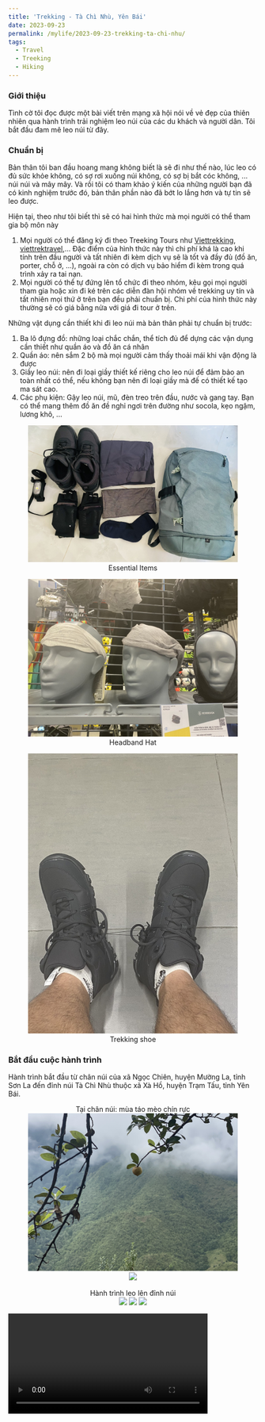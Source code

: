 ```yaml
---
title: 'Trekking - Tà Chì Nhù, Yên Bái'
date: 2023-09-23
permalink: /mylife/2023-09-23-trekking-ta-chi-nhu/
tags:
  - Travel
  - Treeking
  - Hiking
---
```


### Giới thiệu

Tình cờ tôi đọc được một bài viết trên mạng xã hội nói về vẻ đẹp của thiên nhiên qua hành trình trải nghiệm leo núi của các du khách và người dân. Tôi bắt đầu đam mê leo núi từ đây.

### Chuẩn bị

Bản thân tôi ban đầu hoang mang không biết là sẽ đi như thế nào, lúc leo có đủ sức khỏe không, có sợ rơi xuống núi không, có sợ bị bắt cóc không, ... núi núi và mây mây. Và rồi tôi có tham khảo ý kiến ​​của những người bạn đã có kinh nghiệm trước đó, bản thân phần nào đã bớt lo lắng hơn và tự tin sẽ leo được. 

Hiện tại, theo như tôi biết thì sẽ có hai hình thức mà mọi người có thể tham gia bộ môn này
1. Mọi người có thể đăng ký đi theo Treeking Tours như [Viettrekking](https://viettrekking.vn/), [viettrektravel](https://vietrektravel.com/),... Đặc điểm của hình thức này thì chi phí khá là cao khi tính trên đầu người và tất nhiên đi kèm dịch vụ sẽ là tốt và đầy đủ (đồ ăn, porter, chỗ ở, ...), ngoài ra còn có dịch vụ bảo hiểm đi kèm trong quá trình xảy ra tai nạn.
2. Mọi người có thể tự đứng lên tổ chức đi theo nhóm, kêu gọi mọi người tham gia hoặc xin đi ké trên các diễn đàn hội nhóm về trekking uy tín và tất nhiên mọi thứ ở trên bạn đều phải chuẩn bị. Chi phí của hình thức này thường sẽ có giá bằng nửa với giá đi tour ở trên.

Những vật dụng cần thiết khi đi leo núi mà bản thân phải tự chuẩn bị trước:

1. Ba lô đựng đồ: những loại chắc chắn, thể tích đủ để dựng các vận dụng cần thiết như quần áo và đồ ăn cá nhân  
2. Quần áo: nên sắm 2 bộ mà mọi người cảm thấy thoải mái khi vận động là được  
3. Giầy leo núi: nên đi loại giầy thiết kế riêng cho leo núi để đảm bảo an toàn nhất có thể, nếu không bạn nên đi loại giầy mà đế có thiết kế tạo ma sát cao.
4. Các phụ kiện: Gậy leo núi, mũ, đèn treo trên đầu, nước và gang tay. Bạn có thể mang thêm đồ ăn đề nghỉ ngơi trên đường như socola, kẹo ngậm, lương khô, ...


<head>
    <style type="text/css">
        figure{text-align: center;}
        figcaption{text-align: center;}
    </style>
</head>

<figure>
    <img src='/images/mylife/trekking-ta-chi-nhu/essential_items.jpg'>
    <figcaption align='center'>Essential Items</figcaption>
</figure>

<figure>
    <img src='/images/mylife/trekking-ta-chi-nhu/headband_hat.jpg'>
    <figcaption align='center'>Headband Hat</figcaption>
</figure>

<figure>
    <img src='/images/mylife/trekking-ta-chi-nhu/trekking_shoe.jpg'>
    <figcaption align='center'>Trekking shoe</figcaption>
</figure>


### Bắt đầu cuộc hành trình

Hành trình bắt đầu từ chân núi của xã Ngọc Chiên, huyện Mường La, tỉnh Sơn La đến đỉnh núi Tà Chì Nhù thuộc xã Xà Hồ, huyện Trạm Tấu, tỉnh Yên Bái.

<figure>
    <figcaption>Tại chân núi: mùa táo mèo chín rực</figcaption>
    <img src='/images/mylife/trekking-ta-chi-nhu/chan_nui_1.jpg'>
    <img src='/images/mylife/trekking-ta-chi-nhu/chan_nui_2.jpg'>
</figure>

<figure>
    <figcaption>Hành trình leo lên đỉnh núi</figcaption>
    <img src='/images/mylife/trekking-ta-chi-nhu/len_nui_1.jpg'>
    <img src='/images/mylife/trekking-ta-chi-nhu/len_nui_2.jpg'>
    <img src='/images/mylife/trekking-ta-chi-nhu/len_nui_3.jpg'>
</figure>

<video width=80%>
    <source src='/images/mylife/trekking-ta-chi-nhu/len_nui_4.MOV' type='video/mp4'>
</video>

